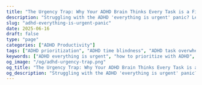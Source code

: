 ```yaml
---
title: "The Urgency Trap: Why Your ADHD Brain Thinks Every Task is a Five-Alarm Fire"
description: "Struggling with the ADHD 'everything is urgent' panic? Learn why your brain can't prioritize, how time blindness creates chaos, and actionable hacks to calm the noise and focus on what truly matters."
slug: "adhd-everything-is-urgent-panic"
date: 2025-06-16
draft: false
type: "page"
categories: ["ADHD Productivity"]
tags: ["ADHD prioritization", "ADHD time blindness", "ADHD task overwhelm", "executive function tips", "ADHD urgency", "managing ADHD anxiety", "ADHD urgent task paralysis", "why ADHD makes everything feel urgent", "time blindness prioritization hacks", "overcoming ADHD executive dysfunction"]
keywords: ["ADHD everything is urgent", "how to prioritize with ADHD", "ADHD time blindness", "ADHD task overwhelm", "ADHD anxiety and prioritization", "executive function strategies",  "ADHD urgent task paralysis", "why ADHD makes everything feel urgent", "time blindness prioritization hacks", "overcoming ADHD executive dysfunction"]
og_image: "/og/adhd-urgency-trap.png"
og_title: "The Urgency Trap: Why Your ADHD Brain Thinks Every Task is a Five-Alarm Fire"
og_description: "Struggling with the ADHD 'everything is urgent' panic? Learn why your brain can't prioritize, how time blindness creates chaos, and actionable hacks to calm the noise and focus on what truly matters."
---
```

